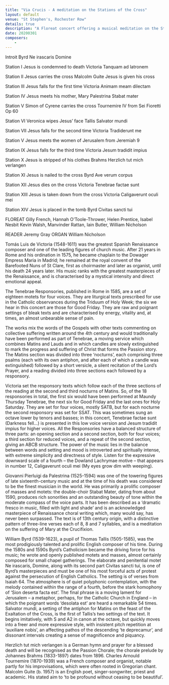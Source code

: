```yaml
---
title: "Via Crucis - A meditation on the Stations of the Cross"
layout: default
venue: "St Stephen's, Rochester Row"
details: true
description: "A Floreat concert offering a musical meditation on the Stations of the Cross, following Christ's path to Calvary."
date: 20200301
composers:
    - 
---
```


Introit 
Byrd Ne irascaris Domine                

Station I Jesus is condemned to death
Victoria Tanquam ad latronem            

Station II Jesus carries the cross
Malcolm Guite Jesus is given his cross

Station III Jesus falls for the first time
Victoria Animam meam dilectam        

Station IV Jesus meets his mother, Mary
Palestrina Stabat mater                           

Station V Simon of Cyrene carries the cross
Tournemire IV from Sei Fioretti Op 60       

Station VI Veronica wipes Jesus’ face
Tallis Salvator mundi                       

Station VII Jesus falls for the second time 
Victoria Tradiderunt me                       

Station V Jesus meets the women of Jerusalem
from Jeremiah 9

Station IX Jesus falls for the third time
Victoria Jesum tradidit impius              

Station X Jesus is stripped of his clothes
Brahms Herzlich tut mich verlangen    

Station XI Jesus is nailed to the cross
Byrd Ave verum corpus                   

Station XII Jesus dies on the cross
Victoria Tenebrae factae sunt              

Station XIII Jesus is taken down from the cross
Victoria Caligaverunt oculi mei 

Station XIV Jesus is placed in the tomb
Byrd Civitas sancti tui                      

FLOREAT
Gilly French, Hannah O’Toole-Thrower, Helen Prentice, Isabel Nesbit
Kevin Walsh, Manvinder Rattan, Iain Butler, William Nicholson

READER Jeremy Gray
ORGAN William Nicholson

Tomás Luis de Victoria (1548-1611) was the greatest Spanish Renaissance composer and one of the leading figures of church music.  After 21 years in Rome and his ordination in 1575, he became chaplain to the Dowager Empress Maria in Madrid; he remained at the royal convent of the Barefooted Nuns of St Clare, first as choirmaster and later as organist, until his death 24 years later.  His music ranks with the greatest masterpieces of the Renaissance, and is characterised by a mystical intensity and direct emotional appeal.  

The Tenebrae Responsories, published in Rome in 1585, are a set of eighteen motets for four voices.  They are liturgical texts prescribed for use in the Catholic observances during the Triduum of Holy Week; the six we hear in this concert are those for Good Friday.  They are raw and poignant settings of bleak texts and are characterised by energy, vitality and, at times, an almost unbearable sense of pain.  

The works mix the words of the Gospels with other texts commenting on collective suffering written around the 4th century and would traditionally have been performed as part of Tenebrae, a moving service which combines Matins and Lauds and in which candles are slowly extinguished to mark the progress and suffering of Christ that forms the Passion story.  The Matins section was divided into three ‘nocturns’, each comprising three psalms (each with its own antiphon, and after each of which a candle was extinguished) followed by a short versicle, a silent recitation of the Lord’s Prayer, and a reading divided into three sections each followed by a responsory.

Victoria set the responsory texts which follow each of the three sections of the reading at the second and third nocturns of Matins. So, of the 18 responsories in total, the first six would have been performed at Maundy Thursday Tenebrae, the next six for Good Friday and the last ones for Holy Saturday.  They are set for four voices, mostly SATB, but for each nocturne the second responsory was set for SSAT.  This was sometimes sung an octave lower by tenors and basses; in this concert, Tenebrae factae sunt (Darkness fell…) is presented in this low voice version and Jesum tradidit impius for higher voices.  All the Responsories have a balanced structure of three parts: an opening section and a second section, both for four voices; a third section for reduced voices, and a repeat of the second section, giving an ABCB structure.  The power of the music lies in the balance between words and setting and mood is introverted and spiritually intense, with extreme simplicity and directness of style.  Listen for the expressive downward scale of a fourth – the Dowland Lachrymae motive – that appears in number 12, Caligaverunt oculi mei (My eyes grow dim with weeping).

Giovanni Pierluigi da Palestrina (1525-1594) was one of the towering figures of late sixteenth-century music and at the time of his death was considered to be the finest musician in the world.  He was primarily a prolific composer of masses and motets: the double-choir Stabat Mater, dating from about 1590, produces rich sonorities and an outstanding beauty of tone within the moderate compass of the voice parts.  It has been described as a ‘dramatic fresco in music, filled with light and shade’ and is an acknowledged masterpiece of Renaissance choral writing which, many would say, has never been surpassed.  The text is of 13th century origin, with a distinctive pattern of three-line verses each of 8, 8 and 7 syllables, and is a meditation on the suffering of Mary at the Crucifixion.

William Byrd (1539-1623), a pupil of Thomas Tallis (1505-1585), was the most prodigiously talented and prolific English composer of his time.  During the 1580s and 1590s Byrd’s Catholicism became the driving force for his music; he wrote and openly published motets and masses, almost certainly composed for small chapel gatherings.  The elaborate and penitential motet Ne irascaris, Domine, along with its second part Civitas sancti tui, is one of Byrd’s masterpieces and must be one of his most forceful acts of protest against the persecution of English Catholics. The setting is of verses from Isaiah 64.  The atmosphere is of quiet polyphonic contemplation, with the melody contained within the range of a fourth, before the stark homophony of ‘Sion deserta facta est’. The final phrase is a moving lament for Jerusalem – a metaphor, perhaps, for the Catholic Church in England – in which the poignant words ‘desolata est’ are heard a remarkable 54 times.  Salvator mundi, a setting of the antiphon for Matins on the feast of the Exaltation of the Cross, is the first of Tallis’s two settings of the text. It begins imitatively, with S and A2 in canon at the octave, but quickly moves into a freer and more expressive style, with insistent pitch repetition at ‘auxiliare nobis’, an affecting pathos of the descending ‘te deprecamur’, and dissonant intervals creating a sense of magnificence and piquancy.

Herzlich tut mich verlangen is a German hymn and prayer for a blessed death and will be recognised as the Passion Chorale; the chorale prelude by Johannes Brahms (1833-1897) dates from 1896.  Charles Arnould Tournemire (1870-1939) was a French composer and organist, notable partly for his improvisations, which were often rooted in Gregorian chant.  Malcolm Guite (b. 1957) is an English poet, singer-songwriter, priest and academic.  His stated aim to ‘to be profound without ceasing to be beautiful’.

